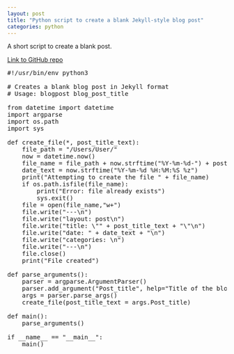 ```yaml
---
layout: post
title: "Python script to create a blank Jekyll-style blog post"
categories: python
---
```


A short script to create a blank post.

[Link to GitHub repo](https://github.com/jamesharrop/blog_post/blob/master/blogpost.py)

<pre class="lang:default decode:true " >
#!/usr/bin/env python3

# Creates a blank blog post in Jekyll format
# Usage: blogpost blog_post_title

from datetime import datetime
import argparse
import os.path
import sys

def create_file(*, post_title_text):
    file_path = "/Users/User/"
    now = datetime.now()
    file_name = file_path + now.strftime("%Y-%m-%d-") + post_title_text.replace(" ","-") + ".markdown"
    date_text = now.strftime("%Y-%m-%d %H:%M:%S %z")
    print("Attempting to create the file " + file_name)
    if os.path.isfile(file_name):
        print("Error: file already exists")
        sys.exit()
    file = open(file_name,"w+") 
    file.write("---\n")
    file.write("layout: post\n")
    file.write("title: \"" + post_title_text + "\"\n")
    file.write("date: " + date_text + "\n")
    file.write("categories: \n")
    file.write("---\n")
    file.close()
    print("File created")

def parse_arguments():
    parser = argparse.ArgumentParser()
    parser.add_argument("Post_title", help="Title of the blog post")
    args = parser.parse_args()
    create_file(post_title_text = args.Post_title)

def main():
    parse_arguments()

if __name__ == "__main__":
    main()

</pre>